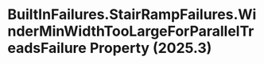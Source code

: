 # BuiltInFailures.StairRampFailures.WinderMinWidthTooLargeForParallelTreadsFailure Property (2025.3)

﻿